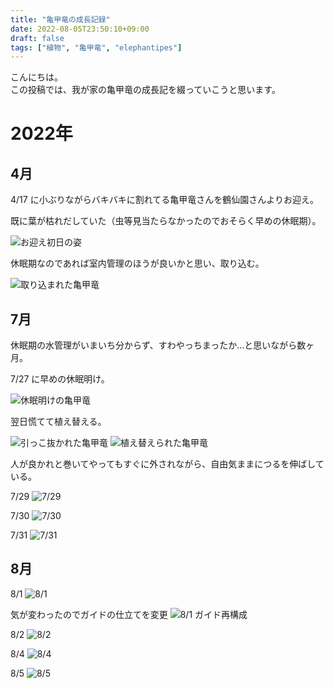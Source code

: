 ```yaml
---
title: "亀甲竜の成長記録"
date: 2022-08-05T23:50:10+09:00
draft: false
tags: ["植物", "亀甲竜", "elephantipes"]
---
```


こんにちは。  
この投稿では、我が家の亀甲竜の成長記を綴っていこうと思います。

# 2022年

## 4月

4/17 に小ぶりながらバキバキに割れてる亀甲竜さんを鶴仙園さんよりお迎え。

既に葉が枯れだしていた（虫等見当たらなかったのでおそらく早めの休眠期）。

![お迎え初日の姿](/images/PXL_20220417_065335027-01.jpeg)

休眠期なのであれば室内管理のほうが良いかと思い、取り込む。

![取り込まれた亀甲竜](/images/PXL_20220421_012457312.jpg)

## 7月

休眠期の水管理がいまいち分からず、すわやっちまったか…と思いながら数ヶ月。

7/27 に早めの休眠明け。

![休眠明けの亀甲竜](/images/2022_0727_17003900.jpg)

翌日慌てて植え替える。

![引っこ抜かれた亀甲竜](/images/2022_0728_00502500.jpg)
![植え替えられた亀甲竜](/images/2022_0728_01153600.jpg)

人が良かれと巻いてやってもすぐに外されながら、自由気ままにつるを伸ばしている。

7/29
![7/29](/images/2022_0729_15572800.jpg)

7/30
![7/30](/images/2022_0730_18072900.jpg)

7/31
![7/31](/images/2022_0731_14473300.jpg)

## 8月

8/1
![8/1](/images/2022_0801_07381600.jpg)

気が変わったのでガイドの仕立てを変更
![8/1 ガイド再構成](/images/2022_0801_08572600.jpg)

8/2
![8/2](/images/2022_0802_12021600.jpg)

8/4
![8/4](/images/2022_0804_11020200.jpg)

8/5
![8/5](/images/2022_0805_15284700.jpg)
